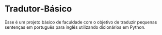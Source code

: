 # Tradutor-Básico
Esse é um projeto básico de faculdade com o objetivo de traduzir pequenas sentenças em português para inglês utilizando dicionários em Python. 
